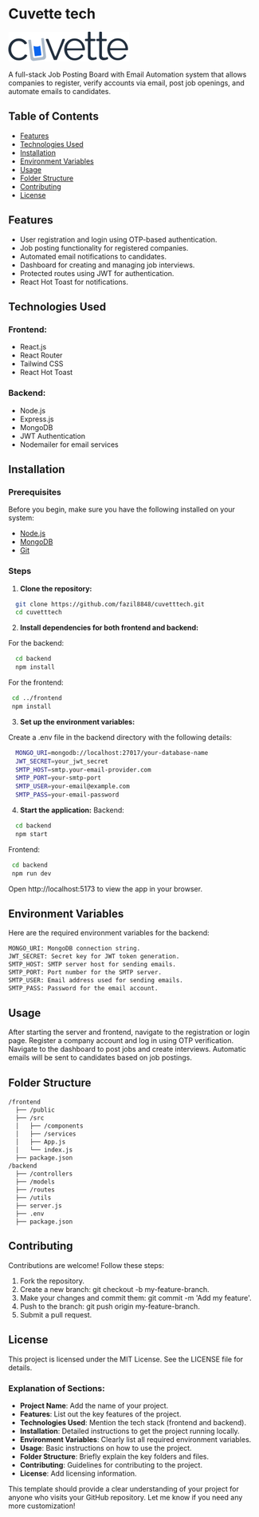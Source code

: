 # Cuvette tech

![Logo](https://github.com/fazil8848/cuvetttech/blob/main/cuvettIcon.svg)

A full-stack Job Posting Board with Email Automation system that allows companies to register, verify accounts via email, post job openings, and automate emails to candidates.

## Table of Contents

- [Features](#features)
- [Technologies Used](#technologies-used)
- [Installation](#installation)
- [Environment Variables](#environment-variables)
- [Usage](#usage)
- [Folder Structure](#folder-structure)
- [Contributing](#contributing)
- [License](#license)

## Features

- User registration and login using OTP-based authentication.
- Job posting functionality for registered companies.
- Automated email notifications to candidates.
- Dashboard for creating and managing job interviews.
- Protected routes using JWT for authentication.
- React Hot Toast for notifications.

## Technologies Used

### Frontend:

- React.js
- React Router
- Tailwind CSS
- React Hot Toast

### Backend:

- Node.js
- Express.js
- MongoDB
- JWT Authentication
- Nodemailer for email services

## Installation

### Prerequisites

Before you begin, make sure you have the following installed on your system:

- [Node.js](https://nodejs.org/)
- [MongoDB](https://www.mongodb.com/)
- [Git](https://git-scm.com/)

### Steps

1. **Clone the repository:**

```bash
  git clone https://github.com/fazil8848/cuvetttech.git
  cd cuvetttech
```

2. **Install dependencies for both frontend and backend:**

For the backend:

```bash
  cd backend
  npm install
```

For the frontend:

```bash
 cd ../frontend
 npm install
```

3. **Set up the environment variables:**

Create a .env file in the backend directory with the following details:

```bash
  MONGO_URI=mongodb://localhost:27017/your-database-name
  JWT_SECRET=your_jwt_secret
  SMTP_HOST=smtp.your-email-provider.com
  SMTP_PORT=your-smtp-port
  SMTP_USER=your-email@example.com
  SMTP_PASS=your-email-password
```

4. **Start the application:**
   Backend:

```bash
  cd backend
  npm start
```

Frontend:

```bash
 cd backend
 npm run dev
```

Open http://localhost:5173 to view the app in your browser.

## Environment Variables

Here are the required environment variables for the backend:

    MONGO_URI: MongoDB connection string.
    JWT_SECRET: Secret key for JWT token generation.
    SMTP_HOST: SMTP server host for sending emails.
    SMTP_PORT: Port number for the SMTP server.
    SMTP_USER: Email address used for sending emails.
    SMTP_PASS: Password for the email account.

## Usage

After starting the server and frontend, navigate to the registration or login page.
Register a company account and log in using OTP verification.
Navigate to the dashboard to post jobs and create interviews.
Automatic emails will be sent to candidates based on job postings.

## Folder Structure

    /frontend
      ├── /public
      ├── /src
      │   ├── /components
      │   ├── /services
      │   ├── App.js
      │   └── index.js
      ├── package.json
    /backend
      ├── /controllers
      ├── /models
      ├── /routes
      ├── /utils
      ├── server.js
      ├── .env
      ├── package.json

## Contributing

Contributions are welcome! Follow these steps:

1.  Fork the repository.
2.  Create a new branch: git checkout -b my-feature-branch.
3.  Make your changes and commit them: git commit -m 'Add my feature'.
4.  Push to the branch: git push origin my-feature-branch.
5.  Submit a pull request.

## License

This project is licensed under the MIT License. See the LICENSE file for details.

### Explanation of Sections:

- **Project Name**: Add the name of your project.
- **Features**: List out the key features of the project.
- **Technologies Used**: Mention the tech stack (frontend and backend).
- **Installation**: Detailed instructions to get the project running locally.
- **Environment Variables**: Clearly list all required environment variables.
- **Usage**: Basic instructions on how to use the project.
- **Folder Structure**: Briefly explain the key folders and files.
- **Contributing**: Guidelines for contributing to the project.
- **License**: Add licensing information.

This template should provide a clear understanding of your project for anyone who visits your GitHub repository. Let me know if you need any more customization!
